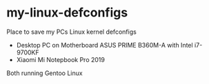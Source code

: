 # my-linux-defconfigs
Place to save my PCs Linux kernel defconfigs

* Desktop PC on Motherboard ASUS PRIME B360M-A with Intel i7-9700KF
* Xiaomi Mi Notepbook Pro 2019

Both running Gentoo Linux
